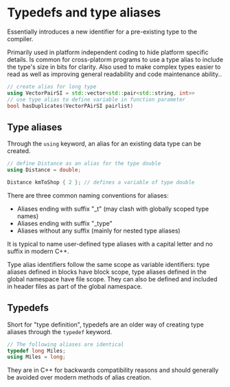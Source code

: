 # Typedefs and type aliases

Essentially introduces a new identifier for a pre-existing type to the compiler.

Primarily used in platform independent coding to hide platform specific details.
Is common for cross-platorm programs to use a type alias to include the type's size in bits for clarity.
Also used to make complex types easier to read as well as improving general readability and code maintenance ability..

```cpp
// create alias for long type
using VectorPairSI = std::vector<std::pair<std::string, int>>
// use type alias to define variable in function parameter
bool hasDuplicates(VectorPAirSI pairlist)
```

## Type aliases

Through the `using` keyword, an alias for an existing data type can be created.

```cpp
// define Distance as an alias for the type double
using Distance = double;

Distance kmToShop { 2 }; // defines a variable of type double
```

There are three common naming conventions for aliases:
- Aliases ending with suffix "\_t" (may clash with globally scoped type names)
- Aliases ending with suffix "\_type"
- Aliases without any suffix (mainly for nested type aliases)

It is typical to name user-defined type aliases with a capital letter and no suffix in modern C++.

Type alias identifiers follow the same scope as variable identifiers: type aliases defined in blocks have block scope, type aliases defined in the global namespace have file scope.
They can also be defined and included in header files as part of the global namespace.

## Typedefs

Short for "type definition", typedefs are an older way of creating type aliases through the `typedef` keyword.

```cpp
// The following aliases are identical
typedef long Miles;
using Miles = long;
```

They are in C++ for backwards compatibility reasons and should generally be avoided over modern methods of alias creation.
